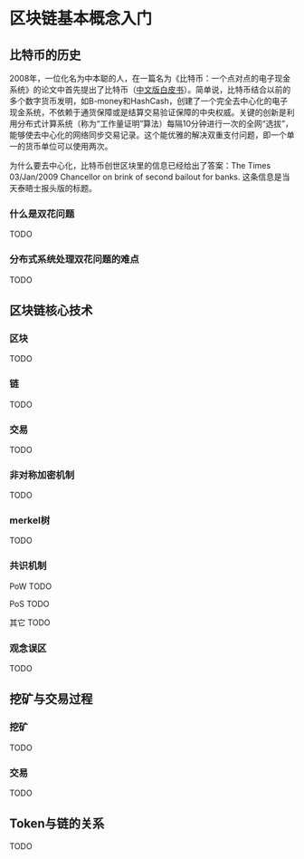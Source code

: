 # 区块链基本概念入门

## 比特币的历史
2008年，一位化名为中本聪的人，在一篇名为《比特币：一个点对点的电子现金系统》的论文中首先提出了比特币（[中文版白皮书](http://www.8btc.com/wiki/bitcoin-a-peer-to-peer-electronic-cash-system)）。简单说，比特币结合以前的多个数字货币发明，如B-money和HashCash，创建了一个完全去中心化的电子现金系统，不依赖于通货保障或是结算交易验证保障的中央权威。关键的创新是利用分布式计算系统（称为“工作量证明”算法）每隔10分钟进行一次的全网“选拔”，能够使去中心化的网络同步交易记录。这个能优雅的解决双重支付问题，即一个单一的货币单位可以使用两次。

为什么要去中心化，比特币创世区块里的信息已经给出了答案：The Times 03/Jan/2009 Chancellor on brink of second bailout for banks. 这条信息是当天泰晤士报头版的标题。

### 什么是双花问题
TODO

### 分布式系统处理双花问题的难点
TODO

## 区块链核心技术

### 区块
TODO

### 链
TODO

### 交易
TODO

### 非对称加密机制
TODO

### merkel树
TODO

### 共识机制

PoW TODO

PoS TODO

其它 TODO

### 观念误区
TODO

## 挖矿与交易过程

### 挖矿
TODO

### 交易
TODO

## Token与链的关系
TODO
